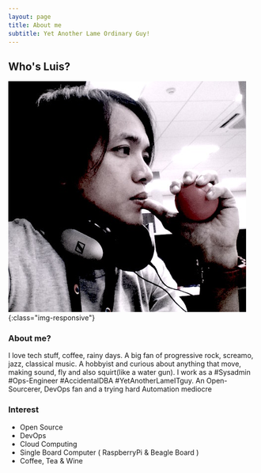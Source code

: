 ```yaml
---
layout: page
title: About me
subtitle: Yet Another Lame Ordinary Guy!
---
```


## Who's Luis?  

![Luis](/img/lla.jpg){:class="img-responsive"}

### About me? 

I love tech stuff, coffee, rainy days. A big fan of progressive rock, screamo, jazz, classical music. A hobbyist and curious about anything that move, making sound, fly and also squirt(like a water gun). I work as a #Sysadmin #Ops-Engineer #AccidentalDBA #YetAnotherLameITguy. An Open-Sourcerer, DevOps fan and a trying hard Automation mediocre


### Interest

- Open Source 
- DevOps
- Cloud Computing
- Single Board Computer ( RaspberryPi & Beagle Board )
- Coffee, Tea & Wine

